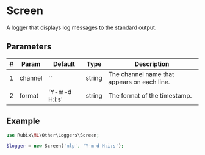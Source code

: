 # Screen
A logger that displays log messages to the standard output.

## Parameters
| # | Param | Default | Type | Description |
|---|---|---|---|---|
| 1 | channel | '' | string | The channel name that appears on each line. |
| 2 | format | 'Y-m-d H:i:s' | string | The format of the timestamp. |

## Example
```php
use Rubix\ML\Other\Loggers\Screen;

$logger = new Screen('mlp', 'Y-m-d H:i:s');
```